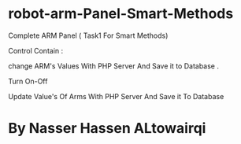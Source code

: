 # robot-arm-Panel-Smart-Methods

Complete ARM Panel ( Task1 For Smart Methods)

Control Contain :

change ARM's Values With PHP Server And Save it to Database .

Turn On-Off

Update Value's Of Arms With PHP Server And Save it To Database


# By Nasser Hassen ALtowairqi

